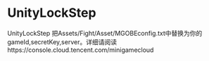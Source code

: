 # UnityLockStep
UnityLockStep
把Assets/Fight/Asset/MGOBEconfig.txt中替换为你的gameId,secretKey,server。详细请阅读https://console.cloud.tencent.com/minigamecloud
